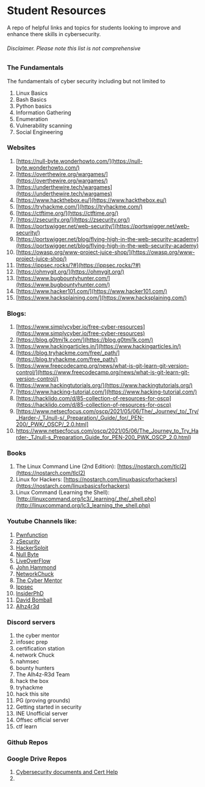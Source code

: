 # Student Resources
A repo of helpful links and topics for students looking to improve and enhance there skills in cybersecurity. 

###### Disclaimer. Please note this list is not comprehensive 


### The Fundamentals

The fundamentals of cyber security including but not limited to 
1. Linux Basics 
2. Bash Basics 
3. Python basics
4. Information Gathering 
5. Enumeration 
6. Vulnerability scanning 
7. Social Engineering

### Websites

1. [https://null-byte.wonderhowto.com/](https://null-byte.wonderhowto.com/)
2. [https://overthewire.org/wargames/](https://overthewire.org/wargames/)
3. [https://underthewire.tech/wargames](https://underthewire.tech/wargames)
4. [https://www.hackthebox.eu/](https://www.hackthebox.eu/)
5. [https://tryhackme.com/](https://tryhackme.com/)
6. [https://ctftime.org/](https://ctftime.org/)
7. [https://zsecurity.org/](https://zsecurity.org/)
8. [https://portswigger.net/web-security/](https://portswigger.net/web-security/)
9. [https://portswigger.net/blog/flying-high-in-the-web-security-academy](https://portswigger.net/blog/flying-high-in-the-web-security-academy)
10. [https://owasp.org/www-project-juice-shop/](https://owasp.org/www-project-juice-shop/)
11. [https://ippsec.rocks/?#](https://ippsec.rocks/?#)
12. [https://ohmygit.org/](https://ohmygit.org/)
13. [https://www.bugbountyhunter.com/](https://www.bugbountyhunter.com/)
14. [https://www.hacker101.com/](https://www.hacker101.com/)
15. [https://www.hacksplaining.com/](https://www.hacksplaining.com/)

### Blogs:

1. [https://www.simplycyber.io/free-cyber-resources](https://www.simplycyber.io/free-cyber-resources)
2. [https://blog.g0tmi1k.com/](https://blog.g0tmi1k.com/)
3. [https://www.hackingarticles.in/](https://www.hackingarticles.in/)
4. [https://blog.tryhackme.com/free/_path/](https://blog.tryhackme.com/free_path/)
5. [https://www.freecodecamp.org/news/what-is-git-learn-git-version-control/](https://www.freecodecamp.org/news/what-is-git-learn-git-version-control/)
6. [https://www.hackingtutorials.org/](https://www.hackingtutorials.org/)
7. [https://www.hacking-tutorial.com/](https://www.hacking-tutorial.com/)
8. [https://hacklido.com/d/85-collection-of-resources-for-oscp](https://hacklido.com/d/85-collection-of-resources-for-oscp)
9. [https://www.netsecfocus.com/oscp/2021/05/06/The/_Journey/_to/_Try/_Harder-/_TJnull-s/_Preparation/_Guide/_for/_PEN-200/_PWK/_OSCP/_2.0.html]
10. https://www.netsecfocus.com/oscp/2021/05/06/The_Journey_to_Try_Harder-_TJnull-s_Preparation_Guide_for_PEN-200_PWK_OSCP_2.0.html)


### Books

1. The Linux Command Line (2nd Edition): [https://nostarch.com/tlcl2](https://nostarch.com/tlcl2)
2. Linux for Hackers: [https://nostarch.com/linuxbasicsforhackers](https://nostarch.com/linuxbasicsforhackers)
3. Linux Command (Learning the Shell): [http://linuxcommand.org/lc3/_learning/_the/_shell.php](http://linuxcommand.org/lc3_learning_the_shell.php)

### Youtube Channels like:

1. [Pwnfunction](https://www.youtube.com/c/PwnFunction)
2. [zSecurity](https://www.youtube.com/c/zSecurity)
3. [HackerSploit](https://www.youtube.com/c/HackerSploit)
4. [Null Byte](https://www.youtube.com/c/NullByteWHT)
5. [LiveOverFlow](https://www.youtube.com/c/LiveOverflow)
7. [John Hammond](https://www.youtube.com/c/JohnHammond010)
8. [NetworkChuck](https://www.youtube.com/c/NetworkChuck)
9. [The Cyber Mentor](https://www.youtube.com/c/TheCyberMentor)
10. [Ippsec](https://www.youtube.com/c/ippsec)
11. [InsiderPhD](https://www.youtube.com/c/InsiderPhD)
12. [David Bomball](https://www.youtube.com/user/ConfigTerm)
13. [Alhz4r3d](https://www.youtube.com/channel/UCz-Z-d2VPQXHGkch0-_KovA)
    
### Discord servers 
1. the cyber mentor
2. infosec prep
3. certification station
4. network Chuck
5. nahmsec
6. bounty hunters
7. The Alh4z-R3d Team
8. hack the box
9. tryhackme
10. hack this site
11. PG (proving grounds)
12. Getting started in security
13. INE Unofficial server
14. Offsec official server
15. ctf learn

### Github Repos 


### Google Drive Repos
1. [Cybersecurity documents and Cert Help](https://drive.google.com/drive/folders/1xCCknZbUGhJQd8UKAwL_m9upJgmaQVBr)
2. 